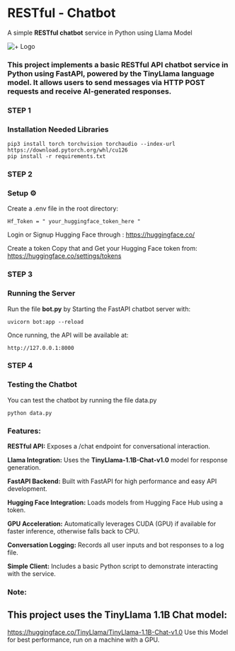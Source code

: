 # RESTful - Chatbot
A simple **RESTful chatbot** service in Python using Llama Model

![+ Logo](images/+.png)

### This project implements a basic RESTful API chatbot service in Python using FastAPI, powered by the TinyLlama language model. It allows users to send messages via HTTP POST requests and receive AI-generated responses.

### STEP 1

### Installation Needed Libraries
 
```
pip3 install torch torchvision torchaudio --index-url https://download.pytorch.org/whl/cu126
pip install -r requirements.txt
```

### STEP 2 

### Setup ⚙ 
Create a .env file in the root directory:

```
Hf_Token = " your_huggingface_token_here "
```

Login or Signup Hugging Face through : https://huggingface.co/

Create a token Copy that and Get your Hugging Face token from: https://huggingface.co/settings/tokens

### STEP 3

### Running the Server
Run the file **bot.py** by
Starting the FastAPI chatbot server with:

```
uvicorn bot:app --reload
```

Once running, the API will be available at:

```
http://127.0.0.1:8000
```

### STEP 4

### Testing the Chatbot
You can test the chatbot by running the file data.py

```
python data.py
```


### Features:

**RESTful API:** Exposes a /chat endpoint for conversational interaction.

**Llama Integration:** Uses the **TinyLlama-1.1B-Chat-v1.0** model for response generation.

**FastAPI Backend:** Built with FastAPI for high performance and easy API development.

**Hugging Face Integration:** Loads models from Hugging Face Hub using a token.

**GPU Acceleration:** Automatically leverages CUDA (GPU) if available for faster inference, otherwise falls back to CPU.

**Conversation Logging:** Records all user inputs and bot responses to a log file.

**Simple Client:** Includes a basic Python script to demonstrate interacting with the service.


### Note:

## This project uses the TinyLlama 1.1B Chat model:
https://huggingface.co/TinyLlama/TinyLlama-1.1B-Chat-v1.0
Use this Model for best performance, run on a machine with a GPU.
